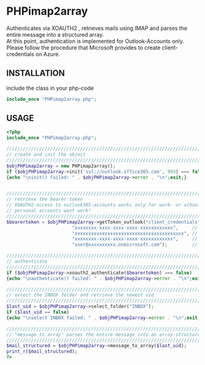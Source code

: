 # PHPimap2array
Authenticates via XOAUTH2 , retrieves mails using IMAP and parses the entire message into a structured array.  
At this point, authentication is implemented for Outlook-Accounts only.  
Please follow the procedure that Microsoft provides to create client-credentials on Azure.

## INSTALLATION
include the class in your php-code 
```php 
include_once "PHPimap2array.php";
```

## USAGE
```php
<?php
include_once "PHPimap2array.php";

////////////////////////////////////////////////////////////////////////////////////
// create and init the object
////////////////////////////////////////////////////////////////////////////////////
$objPHPimap2array = new PHPimap2array();
if ($objPHPimap2array->init('ssl://outlook.office365.com', 993) === false)
{echo "\ninit() failed: " . $objPHPimap2array->error . "\n";exit;}


////////////////////////////////////////////////////////////////////////////////////
// retrieve the bearer token
// XOAUTH2-access to outlook365-accounts works only for work- or school- accounts,
// personal accounts wont work!
////////////////////////////////////////////////////////////////////////////////////
$bearertoken = $objPHPimap2array->getToken_outlook("client_credentials",
                        "xxxxxxxx-xxxx-xxxx-xxxx-xxxxxxxxxxxx",     // client-id
                        "xxxxxxxxxxxxxxxxxxxxxxxxxxxxxxxxxxxxxxxx", // client-secret
                        "xxxxxxxx-xxxx-xxxx-xxxx-xxxxxxxxxxxx",     // tenant-id
                        "user@xxxxxxxxxx.onmicrosoft.com");         // user-email

////////////////////////////////////////////////////////////////////////////////////
// authenticate
////////////////////////////////////////////////////////////////////////////////////
if ($objPHPimap2array->xoauth2_authenticate($bearertoken) === false)
{echo "\nauthenticate() failed: " . $objPHPimap2array->error . "\n";exit;}

////////////////////////////////////////////////////////////////////////////////////
// select the INBOX folder and retrieve the newest uid
////////////////////////////////////////////////////////////////////////////////////
$last_uid = $objPHPimap2array->select_folder("INBOX");
if ($last_uid == false)
{echo "\nselect INBOX failed: " . $objPHPimap2array->error . "\n";exit;}

////////////////////////////////////////////////////////////////////////////////////
// "message_to_array" parses the entire message into an array-structure
////////////////////////////////////////////////////////////////////////////////////
$mail_structured = $objPHPimap2array->message_to_array($last_uid);
print_r($mail_structured);
?>

```
  
###
###
###

